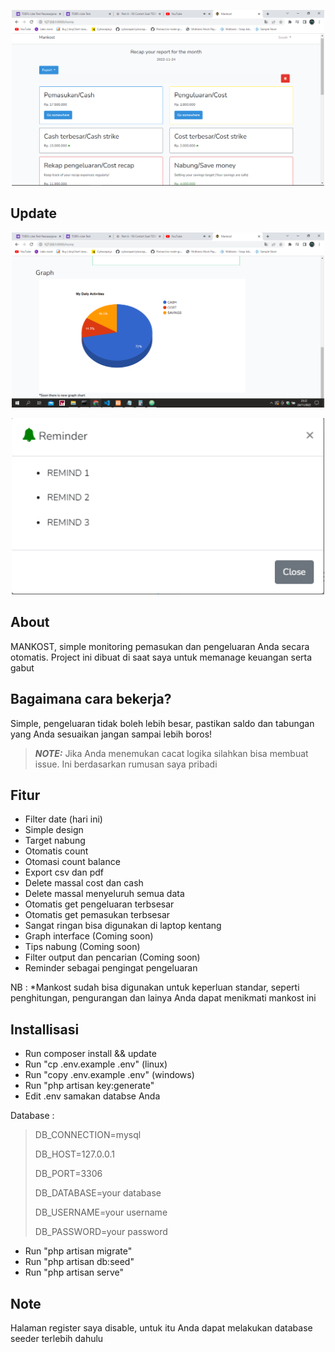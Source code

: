<p align="center"><img src="Capture.PNG" width="500"></p>

## Update

<p align="center"><img src="update.PNG" width="500"></p>
<p align="center"><img src="reminder.PNG" width="500"></p>

## About

MANKOST, simple monitoring pemasukan dan pengeluaran Anda secara otomatis. Project ini dibuat di saat saya untuk memanage keuangan serta gabut

## Bagaimana cara bekerja?

Simple, pengeluaran tidak boleh lebih besar, pastikan saldo dan tabungan yang Anda sesuaikan jangan sampai lebih boros!

> **_NOTE:_** Jika Anda menemukan cacat logika silahkan bisa membuat issue. Ini berdasarkan rumusan saya pribadi

## Fitur

- Filter date (hari ini)
- Simple design
- Target nabung
- Otomatis count
- Otomasi count balance
- Export csv dan pdf
- Delete massal cost dan cash
- Delete massal menyeluruh semua data
- Otomatis get pengeluaran terbsesar
- Otomatis get pemasukan terbsesar
- Sangat ringan bisa digunakan di laptop kentang
- Graph interface (Coming soon)
- Tips nabung (Coming soon)
- Filter output dan pencarian (Coming soon)
- Reminder sebagai pengingat pengeluaran

NB : *Mankost sudah bisa digunakan untuk keperluan standar, seperti penghitungan, pengurangan dan lainya Anda dapat menikmati mankost ini

## Installisasi

- Run composer install && update
- Run "cp .env.example .env" (linux)
- Run "copy .env.example .env" (windows)
- Run "php artisan key:generate"
- Edit .env samakan databse Anda

Database :

> DB_CONNECTION=mysql
>
> DB_HOST=127.0.0.1
>
> DB_PORT=3306
>
> DB_DATABASE=your database
>
> DB_USERNAME=your username
>
> DB_PASSWORD=your password

- Run "php artisan migrate"
- Run "php artisan db:seed"
- Run "php artisan serve"

## Note

Halaman register saya disable, untuk itu Anda dapat melakukan database seeder terlebih dahulu
